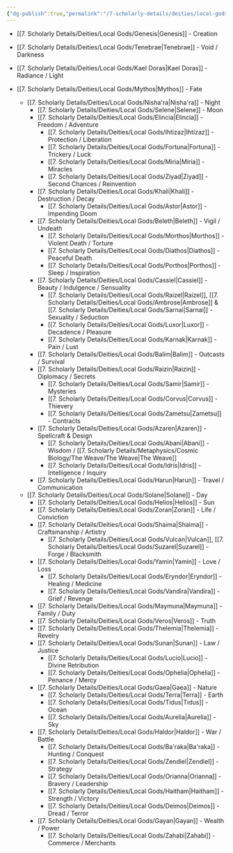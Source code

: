 ```yaml
---
{"dg-publish":true,"permalink":"/7-scholarly-details/deities/local-gods/local-gods/","noteIcon":""}
---
```



- [[7. Scholarly Details/Deities/Local Gods/Genesis\|Genesis]] - Creation
- [[7. Scholarly Details/Deities/Local Gods/Tenebrae\|Tenebrae]] - Void / Darkness 
- [[7. Scholarly Details/Deities/Local Gods/Kael Doras\|Kael Doras]] - Radiance / Light

- [[7. Scholarly Details/Deities/Local Gods/Mythos\|Mythos]] - Fate
	- [[7. Scholarly Details/Deities/Local Gods/Nisha'ra\|Nisha'ra]] - Night 
		- [[7. Scholarly Details/Deities/Local Gods/Selene\|Selene]] - Moon 
		- [[7. Scholarly Details/Deities/Local Gods/Elincia\|Elincia]] - Freedom / Adventure 
			- [[7. Scholarly Details/Deities/Local Gods/Ihtizaz\|Ihtizaz]] - Protection / Liberation 
			- [[7. Scholarly Details/Deities/Local Gods/Fortuna\|Fortuna]] - Trickery / Luck
			- [[7. Scholarly Details/Deities/Local Gods/Miria\|Miria]] - Miracles  
			- [[7. Scholarly Details/Deities/Local Gods/Ziyad\|Ziyad]] - Second Chances / Reinvention
		- [[7. Scholarly Details/Deities/Local Gods/Khali\|Khali]] - Destruction / Decay
			- [[7. Scholarly Details/Deities/Local Gods/Astor\|Astor]] - Impending Doom
		- [[7. Scholarly Details/Deities/Local Gods/Beleth\|Beleth]] - Vigil / Undeath  
			- [[7. Scholarly Details/Deities/Local Gods/Morthos\|Morthos]] - Violent Death / Torture 
			- [[7. Scholarly Details/Deities/Local Gods/Diathos\|Diathos]] - Peaceful Death 
			- [[7. Scholarly Details/Deities/Local Gods/Porthos\|Porthos]] - Sleep / Inspiration
		- [[7. Scholarly Details/Deities/Local Gods/Cassiel\|Cassiel]] - Beauty / Indulgence / Sensuality
			- [[7. Scholarly Details/Deities/Local Gods/Raizel\|Raizel]], [[7. Scholarly Details/Deities/Local Gods/Ambrose\|Ambrose]] & [[7. Scholarly Details/Deities/Local Gods/Sarnai\|Sarnai]] - Sexuality / Seduction 
			- [[7. Scholarly Details/Deities/Local Gods/Luxor\|Luxor]] - Decadence / Pleasure 
			- [[7. Scholarly Details/Deities/Local Gods/Karnak\|Karnak]] - Pain / Lust
		- [[7. Scholarly Details/Deities/Local Gods/Balim\|Balim]] - Outcasts / Survival
		- [[7. Scholarly Details/Deities/Local Gods/Raizin\|Raizin]] - Diplomacy / Secrets 
			- [[7. Scholarly Details/Deities/Local Gods/Samir\|Samir]] - Mysteries 
			- [[7. Scholarly Details/Deities/Local Gods/Corvus\|Corvus]] - Thievery  
			- [[7. Scholarly Details/Deities/Local Gods/Zametsu\|Zametsu]] - Contracts 
		- [[7. Scholarly Details/Deities/Local Gods/Azaren\|Azaren]]  - Spellcraft & Design  
			- [[7. Scholarly Details/Deities/Local Gods/Abani\|Abani]] - Wisdom / [[7. Scholarly Details/Metaphysics/Cosmic Biology/The Weave/The Weave\|The Weave]]  
			- [[7. Scholarly Details/Deities/Local Gods/Idris\|Idris]] - Intelligence / Inquiry 
		- [[7. Scholarly Details/Deities/Local Gods/Harun\|Harun]] - Travel / Communication 
	- [[7. Scholarly Details/Deities/Local Gods/Solane\|Solane]] - Day  
		- [[7. Scholarly Details/Deities/Local Gods/Helios\|Helios]] - Sun 
		- [[7. Scholarly Details/Deities/Local Gods/Zoran\|Zoran]] - Life / Conviction
		- [[7. Scholarly Details/Deities/Local Gods/Shaima\|Shaima]] - Craftsmanship / Artistry
			- [[7. Scholarly Details/Deities/Local Gods/Vulcan\|Vulcan]], [[7. Scholarly Details/Deities/Local Gods/Suzarel\|Suzarel]] - Forge / Blacksmith 
		- [[7. Scholarly Details/Deities/Local Gods/Yamin\|Yamin]] - Love / Loss 
			- [[7. Scholarly Details/Deities/Local Gods/Eryndor\|Eryndor]] - Healing / Medicine
			- [[7. Scholarly Details/Deities/Local Gods/Vandira\|Vandira]] - Grief / Revenge
		- [[7. Scholarly Details/Deities/Local Gods/Maymuna\|Maymuna]] - Family / Duty 
		- [[7. Scholarly Details/Deities/Local Gods/Veros\|Veros]] - Truth
		- [[7. Scholarly Details/Deities/Local Gods/Thelemia\|Thelemia]] - Revelry
		- [[7. Scholarly Details/Deities/Local Gods/Sunan\|Sunan]] - Law / Justice
			- [[7. Scholarly Details/Deities/Local Gods/Lucio\|Lucio]] - Divine Retribution
			- [[7. Scholarly Details/Deities/Local Gods/Ophelia\|Ophelia]] - Penance / Mercy
		- [[7. Scholarly Details/Deities/Local Gods/Gaea\|Gaea]] - Nature 
			- [[7. Scholarly Details/Deities/Local Gods/Terra\|Terra]] - Earth
			- [[7. Scholarly Details/Deities/Local Gods/Tidus\|Tidus]] - Ocean
			- [[7. Scholarly Details/Deities/Local Gods/Aurelia\|Aurelia]] - Sky
		- [[7. Scholarly Details/Deities/Local Gods/Haldor\|Haldor]] - War / Battle
			- [[7. Scholarly Details/Deities/Local Gods/Ba'raka\|Ba'raka]] - Hunting / Conquest 
			- [[7. Scholarly Details/Deities/Local Gods/Zendiel\|Zendiel]] - Strategy 
			- [[7. Scholarly Details/Deities/Local Gods/Orianna\|Orianna]] - Bravery / Leadership
			- [[7. Scholarly Details/Deities/Local Gods/Haitham\|Haitham]] - Strength / Victory
			- [[7. Scholarly Details/Deities/Local Gods/Deimos\|Deimos]] - Dread / Terror
		- [[7. Scholarly Details/Deities/Local Gods/Gayan\|Gayan]] - Wealth / Power 
			- [[7. Scholarly Details/Deities/Local Gods/Zahabi\|Zahabi]] - Commerce / Merchants 






